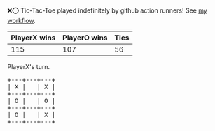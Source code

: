 :x::o: Tic-Tac-Toe played indefinitely by github action runners! See [my workflow](.github/workflows/play.yaml).

|PlayerX wins|PlayerO wins|Ties|
|-|-|-|
|115|107|56|

PlayerX's turn.

<pre>
+---+---+---+
| X |   | X |
+---+---+---+
| O |   | O |
+---+---+---+
| O |   | X |
+---+---+---+
</pre>